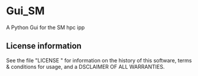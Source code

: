 Gui_SM
======
A Python Gui for the SM hpc ipp 


License information
-------------------

See the file "LICENSE " for information on the history of 
this software, terms & conditions for usage, and a DSCLAIMER
OF ALL WARRANTIES.